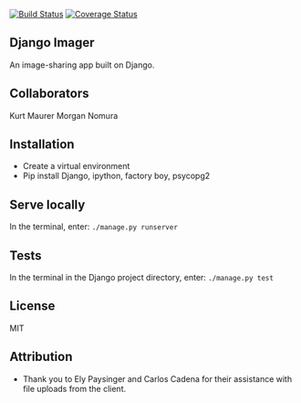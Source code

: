 [![Build Status](https://travis-ci.org/kurtrm/django_imager.svg?branch=front-end-3)](https://travis-ci.org/kurtrm/django_imager)
[![Coverage Status](https://coveralls.io/repos/github/kurtrm/django_imager/badge.svg?branch=front-end-3)](https://coveralls.io/github/kurtrm/django_imager?branch=front-end-3)

## Django Imager
An image-sharing app built on Django.

## Collaborators
Kurt Maurer
Morgan Nomura


## Installation
- Create a virtual environment
- Pip install Django, ipython, factory boy, psycopg2

## Serve locally
In the terminal, enter: 
```./manage.py runserver```

## Tests
In the terminal in the Django project directory, enter:
```./manage.py test```

## License
MIT


## Attribution
- Thank you to Ely Paysinger and Carlos Cadena for their assistance with file uploads from the client.
